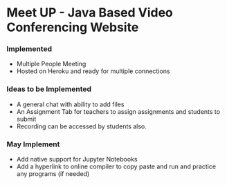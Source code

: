# Meet UP - Java Based Video Conferencing Website #



### Implemented ###
* Multiple People Meeting
* Hosted on Heroku and ready for multiple connections



### Ideas to be Implemented ###

* A general chat with ability to add files
* An Assignment Tab for teachers to assign assignments and students to submit
* Recording can be accessed by students also.



### May Implement ###

* Add native support for Jupyter Notebooks 
* Add a hyperlink to online compiler to copy paste and run and practice any programs (if needed)
